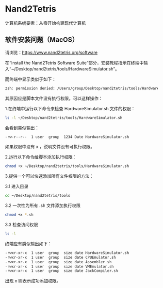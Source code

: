 # Nand2Tetris
计算机系统要素：从零开始构建现代计算机

## 软件安装问题（MacOS）
请浏览：https://www.nand2tetris.org/software 

在“Install the Nand2Tetris Software Suite”部分，安装教程指示在终端中输入“~/Desktop/nand2tetris/tools/HardwareSimulator.sh”。

而终端中显示类似于如下：
```bash
zsh: permission denied: /Users/group/Desktop/nand2tetris/tools/HardwareSimulator.sh
```
其原因应是脚本文件没有执行权限，可以这样操作：

1.在终端中运行以下命令来检查 HardwareSimulator.sh 文件的权限：
```bash
ls -l ~/Desktop/nand2tetris/tools/HardwareSimulator.sh
```
会看到类似输出：
```bash
-rw-r--r--  1 user  group  1234 Date HardwareSimulator.sh
```
如果权限中没有 x ，说明文件没有可执行权限。

2.运行以下命令给脚本添加执行权限：
```bash
chmod +x ~/Desktop/nand2tetris/tools/HardwareSimulator.sh
```

3.提供一个可以快速添加所有文件权限的方法：

3.1 进入目录
```bash
cd ~/Desktop/nand2tetris/tools
```
3.2 一次性为所有 .sh 文件添加执行权限
```bash
chmod +x *.sh
```
3.3 检查访问权限
```bash
ls -l
```
终端应有类似输出如下：
```bash
-rwxr-xr-x  1 user  group  size date HardwareSimulator.sh
-rwxr-xr-x  1 user  group  size date CPUEmulator.sh
-rwxr-xr-x  1 user  group  size date Assembler.sh
-rwxr-xr-x  1 user  group  size date VMEmulator.sh
-rwxr-xr-x  1 user  group  size date JackCompiler.sh
```
出现 x 则表示成功添加权限。

